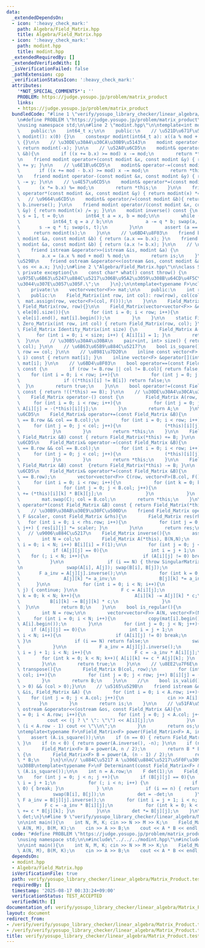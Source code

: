 ```yaml
---
data:
  _extendedDependsOn:
  - icon: ':heavy_check_mark:'
    path: Algebra/Field_Matrix.hpp
    title: Algebra/Field_Matrix.hpp
  - icon: ':heavy_check_mark:'
    path: modint.hpp
    title: modint.hpp
  _extendedRequiredBy: []
  _extendedVerifiedWith: []
  _isVerificationFailed: false
  _pathExtension: cpp
  _verificationStatusIcon: ':heavy_check_mark:'
  attributes:
    '*NOT_SPECIAL_COMMENTS*': ''
    PROBLEM: https://judge.yosupo.jp/problem/matrix_product
    links:
    - https://judge.yosupo.jp/problem/matrix_product
  bundledCode: "#line 1 \"verify/yosupo_library_checker/linear_algebra/Matrix_Product.test.cpp\"\
    \n#define PROBLEM \"https://judge.yosupo.jp/problem/matrix_product\"\n\n#include<bits/stdc++.h>\n\
    \nusing namespace std;\n\n#line 2 \"modint.hpp\"\n\ntemplate<int mod>\nclass modint{\n\
    \    public:\n    int64_t x;\n\n    public:\n    // \u521D\u671F\u5316\n    constexpr\
    \ modint(): x(0) {}\n    constexpr modint(int64_t a): x((a % mod + mod) % mod)\
    \ {}\n\n    // \u30DE\u30A4\u30CA\u30B9\u5143\n    modint operator-() const {\
    \ return modint(-x); }\n\n    // \u52A0\u6CD5\n    modint& operator+=(const modint\
    \ &b){\n        if ((x += b.x) >= mod) x -= mod;\n        return *this;\n    }\n\
    \n    friend modint operator+(const modint &x, const modint &y) { return modint(x)\
    \ += y; }\n\n    // \u6E1B\u6CD5\n    modint& operator-=(const modint &b){\n \
    \       if ((x += mod - b.x) >= mod) x -= mod;\n        return *this;\n    }\n\
    \n    friend modint operator-(const modint &x, const modint &y) { return modint(x)\
    \ -= y; }\n\n    // \u4E57\u6CD5\n    modint& operator*=(const modint &b){\n \
    \       (x *= b.x) %= mod;\n        return *this;\n    }\n\n    friend modint\
    \ operator*(const modint &x, const modint &y) { return modint(x) *= y; }\n\n \
    \   // \u9664\u6CD5\n    modint& operator/=(const modint &b){ return (*this) *=\
    \ b.inverse(); }\n\n    friend modint operator/(const modint &x, const modint\
    \ &y) { return modint(x) /= y; }\n\n    modint inverse() const {\n        int64_t\
    \ s = 1, t = 0;\n        int64_t a = x, b = mod;\n\n        while (b > 0) {\n\
    \            int64_t q = a / b;\n\n            a -= q * b; swap(a, b);\n     \
    \       s -= q * t; swap(s, t);\n        }\n\n        assert (a == 1);\n\n   \
    \     return modint(s);\n    }\n\n    // \u6BD4\u8F03\n    friend bool operator==(const\
    \ modint &a, const modint &b) { return (a.x == b.x); }\n    friend bool operator!=(const\
    \ modint &a, const modint &b) { return (a.x != b.x); }\n\n    // \u5165\u529B\n\
    \    friend istream &operator>>(istream &is, modint &a) {\n        is >> a.x;\n\
    \        a.x = (a.x % mod + mod) % mod;\n        return is;\n    }\n\n    // \u51FA\
    \u529B\n    friend ostream &operator<<(ostream &os, const modint &a) { return\
    \ os << a.x; }\n};\n#line 2 \"Algebra/Field_Matrix.hpp\"\n\nclass SingularMatrixError:\
    \ private exception{\n    const char* what() const throw() {\n        return \"\
    \u975E\u6B63\u5247\u884C\u5217\u306B\u95A2\u3059\u308B\u64CD\u4F5C\u3092\u884C\
    \u3044\u307E\u3057\u305F.\";\n    }\n};\n\ntemplate<typename F>\nclass Field_Matrix{\n\
    \    private:\n    vector<vector<F>> mat;\n\n    public:\n    int row, col;\n\n\
    \    public:\n    Field_Matrix(int row, int col): row(row), col(col){\n      \
    \  mat.assign(row, vector<F>(col, F()));\n    }\n\n    Field_Matrix(int row):\
    \ Field_Matrix(row, row){}\n\n    Field_Matrix(vector<vector<F>> &ele): Field_Matrix(ele.size(),\
    \ ele[0].size()){\n        for (int i = 0; i < row; i++){\n            copy(ele[i].begin(),\
    \ ele[i].end(), mat[i].begin());\n        }\n    }\n\n    static Field_Matrix\
    \ Zero_Matrix(int row, int col) { return Field_Matrix(row, col); }\n\n    static\
    \ Field_Matrix Identity_Matrix(int size) {\n        Field_Matrix A(size);\n  \
    \      for (int i = 0; i < size; i++) { A[i][i] = 1; }\n        return A;\n  \
    \  }\n\n    // \u30B5\u30A4\u30BA\n    pair<int, int> size() { return make_pair(row,\
    \ col); }\n\n    // \u6B63\u65B9\u884C\u5217?\n    bool is_square() const { return\
    \ row == col; }\n\n    // \u8981\u7D20\n    inline const vector<F> &operator[](int\
    \ i) const { return mat[i]; }\n    inline vector<F> &operator[](int i) { return\
    \ mat[i]; }\n\n    // \u6BD4\u8F03\n    bool operator==(const Field_Matrix &B)\
    \ const {\n        if (row != B.row || col != B.col){ return false; }\n\n    \
    \    for (int i = 0; i < row; i++){\n            for (int j = 0; j < col; j++){\n\
    \                if ((*this)[i] != B[i]) return false;\n            }\n      \
    \  }\n        return true;\n    }\n\n    bool operator!=(const Field_Matrix &B)\
    \ const { return !((*this) == B); }\n\n    // \u30DE\u30A4\u30CA\u30B9\u5143\n\
    \    Field_Matrix operator-() const {\n        Field_Matrix A(row, col);\n   \
    \     for (int i = 0; i < row; i++){\n            for (int j = 0; j < col; j++)\
    \ A[i][j] = -(*this)[i][j];\n        }\n        return A;\n    }\n\n    // \u52A0\
    \u6CD5\n    Field_Matrix& operator+=(const Field_Matrix &B){\n        assert (row\
    \ == B.row && col == B.col);\n        for (int i = 0; i < row; i++){\n       \
    \     for (int j = 0; j < col; j++){\n                (*this)[i][j] += B[i][j];\n\
    \            }\n        }\n        return *this;\n    }\n\n    Field_Matrix operator+(const\
    \ Field_Matrix &B) const { return Field_Matrix(*this) += B; }\n\n    // \u6E1B\
    \u6CD5\n    Field_Matrix& operator-=(const Field_Matrix &B){\n        assert (row\
    \ == B.row && col == B.col);\n        for (int i = 0; i < row; i++){\n       \
    \     for (int j = 0; j < col; j++){\n                (*this)[i][j] -= B[i][j];\n\
    \            }\n        }\n        return *this;\n    }\n\n    Field_Matrix operator-(const\
    \ Field_Matrix &B) const  {return Field_Matrix(*this) -= B; }\n\n    // \u4E57\
    \u6CD5\n    Field_Matrix& operator*=(const Field_Matrix &B){\n        assert (col\
    \ == B.row);\n        vector<vector<F>> C(row, vector<F>(B.col, F()));\n\n   \
    \     for (int i = 0; i < row; i++){\n            for (int k = 0; k < col; k++){\n\
    \                for (int j = 0; j < B.col; j++){\n                    C[i][j]\
    \ += (*this)[i][k] * B[k][j];\n                }\n            }\n        }\n\n\
    \        mat.swap(C); col = B.col;\n        return *this;\n    }\n\n    Field_Matrix\
    \ operator*(const Field_Matrix &B) const { return Field_Matrix(*this)*=B; }\n\n\
    \    // \u30B9\u30AB\u30E9\u30FC\u500D\n    friend Field_Matrix operator*(const\
    \ F &scaler, const Field_Matrix &rhs){\n        Field_Matrix res(rhs);\n     \
    \   for (int i = 0; i < rhs.row; i++){\n            for (int j = 0; j < rhs.col;\
    \ j++) { res[i][j] *= scaler; }\n        }\n\n        return res;\n    }\n\n \
    \   // \u9006\u884C\u5217\n    Field_Matrix inverse(){\n        assert (is_square());\n\
    \        int N = col;\n        Field_Matrix A(*this), B(N,N);\n        for (int\
    \ i = 0; i < N; i++) B[i][i] = F(1);\n\n        for (int j = 0; j < N; j++){\n\
    \            if (A[j][j] == 0){\n                int i = j + 1;\n            \
    \    for (; i < N; i++){\n                    if (A[i][j] != 0) break;\n     \
    \           }\n\n                if (i == N) { throw SingularMatrixError(); }\n\
    \n                swap(A[i], A[j]); swap(B[i], B[j]);\n            }\n\n     \
    \       F a_inv = A[j][j].inverse();\n\n            for (int k = 0; k < N; k++){\n\
    \                A[j][k] *= a_inv;\n                B[j][k] *= a_inv;\n      \
    \      }\n\n            for (int i = 0; i < N; i++){\n                if (i ==\
    \ j) { continue; }\n\n                F c = A[i][j];\n                for (int\
    \ k = 0; k < N; k++){\n                    A[i][k] -= A[j][k] * c;\n         \
    \           B[i][k] -= B[j][k] * c;\n                }\n            }\n      \
    \  }\n\n        return B;\n    }\n\n    bool is_regular(){\n        assert (is_square());\n\
    \        int N = row;\n\n        vector<vector<F>> A(N, vector<F>(N));\n\n   \
    \     for (int i = 0; i < N; i++){\n            copy(mat[i].begin(), mat[i].end(),\
    \ A[i].begin());\n        }\n\n        for (int j = 0; j < N; j++){\n        \
    \    if (A[j][j] == 0){\n                int i = j + 1;\n                for (;\
    \ i < N; i++){\n                    if (A[i][j] != 0) break;\n               \
    \ }\n                if (i == N) return false;\n                swap(A[i], A[j]);\n\
    \            }\n\n            F a_inv = A[j][j].inverse();\n            for (int\
    \ i = j + 1; i < N; i++){\n                F c = -a_inv * A[i][j];\n\n       \
    \        for (int k = 0; k < N; k++){ A[i][k] += c * A[j][k]; }\n            }\n\
    \        }\n\n        return true;\n    }\n\n    // \u8EE2\u7F6E\n    Field_Matrix\
    \ transpose(){\n        Field_Matrix B(col, row);\n        for (int i = 0; i <\
    \ col; i++){\n            for (int j = 0; j < row; j++) B[i][j] = (*this)[j][i];\n\
    \        }\n        return B;\n    }\n\n    //\n    bool is_valid(){return (row\
    \ > 0) && (col > 0);}\n\n    // \u5165\u529B\n    friend istream &operator>>(istream\
    \ &is, Field_Matrix &A) {\n        for (int i = 0; i < A.row; i++){\n        \
    \    for (int j = 0; j < A.col; j++){\n                cin >> A[i][j];\n     \
    \       }\n        }\n        return is;\n    }\n\n    // \u51FA\u529B\n    friend\
    \ ostream &operator<<(ostream &os, const Field_Matrix &A){\n        for (int i\
    \ = 0; i < A.row; i++){\n            for (int j = 0; j < A.col; j++){\n      \
    \          cout << (j ? \" \": \"\") << A[i][j];\n            }\n            if\
    \ (i < A.row - 1) cout << \"\\n\";\n        }\n        return os;\n    }\n};\n\
    \ntemplate<typename F>\nField_Matrix<F> power(Field_Matrix<F> A, int64_t n){\n\
    \    assert (A.is_square());\n\n    if (n == 0) { return Field_Matrix<F>::Identity_Matrix(A.row);\
    \ }\n    if (n < 0) { return power(A.inverse(), -n); }\n\n    if (n % 2 == 0){\n\
    \        Field_Matrix<F> B = power(A, n / 2);\n        return B * B;\n    } else\
    \ {\n        Field_Matrix<F> B = power(A, (n - 1) / 2);\n        return A * B\
    \ * B;\n    }\n}\n\n// \u884C\u5217 A \u306E\u884C\u5217\u5F0F\u3092\u6C42\u3081\
    \u308B\ntemplate<typename F>\nF Determinant(const Field_Matrix<F> &A){\n    assert\
    \ (A.is_square());\n\n    int n = A.row;\n    F det(1);\n    Field_Matrix<F> B(A);\n\
    \n    for (int j = 0; j < n; j ++){\n        if (B[j][j] == 0){\n            int\
    \ i = j + 1;\n            for (; i < n; i++) {\n                if (B[i][j] !=\
    \ 0) { break; }\n            } \n\n            if (i == n) { return F(0); }\n\n\
    \            swap(B[i], B[j]);\n            det = -det;\n        }\n\n       \
    \ F a_inv = B[j][j].inverse();\n        for (int i = j + 1; i < n; i++){\n   \
    \         F c = -a_inv * B[i][j];\n            for (int k = 0; k < n; k++) { B[i][k]\
    \ += c * B[j][k]; }\n        }\n\n        det *= B[j][j];\n    }\n\n    return\
    \ det;\n}\n#line 9 \"verify/yosupo_library_checker/linear_algebra/Matrix_Product.test.cpp\"\
    \n\nint main(){\n    int N, M, K; cin >> N >> M >> K;\n    Field_Matrix<modint<998244353>>\
    \ A(N, M), B(M, K);\n    cin >> A >> B;\n    cout << A * B << endl;\n}\n"
  code: "#define PROBLEM \"https://judge.yosupo.jp/problem/matrix_product\"\n\n#include<bits/stdc++.h>\n\
    \nusing namespace std;\n\n#include\"../../../modint.hpp\"\n#include\"../../../Algebra/Field_Matrix.hpp\"\
    \n\nint main(){\n    int N, M, K; cin >> N >> M >> K;\n    Field_Matrix<modint<998244353>>\
    \ A(N, M), B(M, K);\n    cin >> A >> B;\n    cout << A * B << endl;\n}\n"
  dependsOn:
  - modint.hpp
  - Algebra/Field_Matrix.hpp
  isVerificationFile: true
  path: verify/yosupo_library_checker/linear_algebra/Matrix_Product.test.cpp
  requiredBy: []
  timestamp: '2025-08-17 00:33:24+09:00'
  verificationStatus: TEST_ACCEPTED
  verifiedWith: []
documentation_of: verify/yosupo_library_checker/linear_algebra/Matrix_Product.test.cpp
layout: document
redirect_from:
- /verify/verify/yosupo_library_checker/linear_algebra/Matrix_Product.test.cpp
- /verify/verify/yosupo_library_checker/linear_algebra/Matrix_Product.test.cpp.html
title: verify/yosupo_library_checker/linear_algebra/Matrix_Product.test.cpp
---
```


